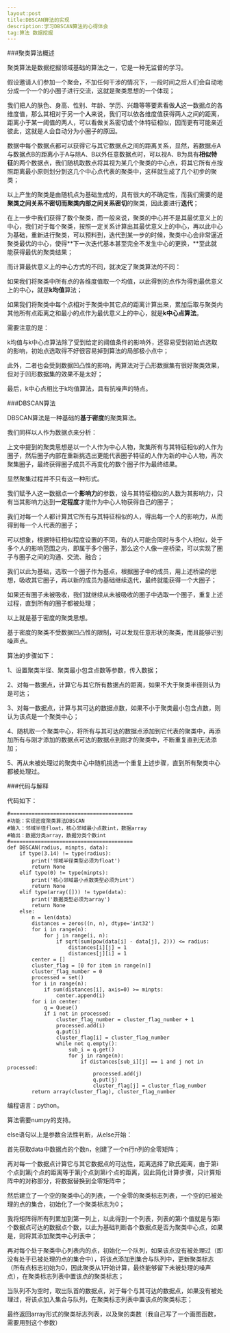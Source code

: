 ```yaml
---
layout:post
title:DBSCAN算法的实现
description:学习DBSCAN算法的心得体会
tag:算法 数据挖掘
---
```


###聚类算法概述

聚类算法是数据挖掘领域基础的算法之一，它是一种无监督的学习。

假设邀请人们参加一个聚会，不加任何干涉的情况下，一段时间之后人们会自动地分成一个一个的小圈子进行交流，这就是聚类思想的一个体现；

我们把人的肤色、身高、性别、年龄、学历、兴趣等等要素看做**人**这一数据点的各维度值，那么其相对于另一个**人**来说，我们可以依各维度值获得两人之间的距离，距离小于某一阈值的两人，可以看做关系密切或个体特征相似，因而更有可能亲近彼此，这就是人会自动分为小圈子的原因。

数据中每个数据点都可以获得它与其它数据点之间的距离关系，显然，若数据点A与数据点B的距离小于A与除A、B以外任意数据点时，可以视A、B为具有**相似特征**的两个数据点，我们随机取数点将其视为某几个聚类的中心点，将其它所有点按照距离最小原则划分到这几个中心点代表的聚类中，这样就生成了几个初步的聚类；

以上产生的聚类是由随机点为基础生成的，具有很大的不确定性，而我们需要的是**聚类之间关系不密切而聚类内部之间关系密切**的聚类，因此要进行**迭代**；

在上一步中我们获得了数个聚类，而一般来说，聚类的中心并不是其最优意义上的中心，我们对于每个聚类，按照一定关系计算出其最优意义上的中心，再以此中心为基础，重新进行聚类，可以预料到，迭代到某一步的时候，聚类中心会非常逼近聚类最优的中心，使得**下一次迭代基本甚至完全不发生中心的更换，**至此就能获得最优的聚类结果；

而计算最优意义上的中心方式的不同，就决定了聚类算法的不同：

如果我们将聚类中所有点的各维度值取一个均值，以此得到的点作为得到最优意义上的中心，就是**k均值**算法；

如果我们将聚类中每个点相对于聚类中其它点的距离计算出来，累加后取与聚类内其他所有点距离之和最小的点作为最优意义上的中心，就是**k中心点算法**。

需要注意的是：

k均值与k中心点算法除了受到给定的阈值条件的影响外，还容易受到初始点选取的影响，初始点选取得不好很容易掉到算法的局部极小点中；

此外，二者也会受到数据凹凸性的影响，两算法对于凸形数据集有很好聚类效果，但对于凹形数据集的效果不是太好；

最后，k中心点相比于k均值算法，具有抗噪声的特点。

###DBSCAN算法

DBSCAN算法是一种基础的**基于密度**的聚类算法。

我们同样以人作为数据点来分析：

上文中提到的聚类思想是以一个人作为中心人物，聚集所有与其特征相似的人作为圈子，然后圈子内部在重新挑选出更能代表圈子特征的人作为新的中心人物，再次聚集圈子，最终获得圈子成员不再变化的数个圈子作为最终结果。

显然聚集过程并不只有这一种形式。

我们赋予人这一数据点一个**影响力**的参数，设与其特征相似的人数为其影响力，只有当其影响力达到**一定程度**才能作为中心人物获得自己的圈子；

我们对每一个人都计算其它所有与其特征相似的人，得出每一个人的影响力，从而得到每一个人代表的圈子；

可以想象，根据特征相似程度设置的不同，有的人可能会同时与多个人相似，处于多个人的影响范围之内，即属于多个圈子，那么这个人像一座桥梁，可以实现了圈子与圈子之间的沟通、交流、融合；

我们以此为基础，选取一个圈子作为基点，根据圈子中的成员，用上述桥梁的思想，吸收其它圈子，再以新的成员为基础继续迭代，最终就能获得一个大圈子；

如果还有圈子未被吸收，我们就继续从未被吸收的圈子中选取一个圈子，重复上述过程，直到所有的圈子都被处理；

以上就是基于密度的聚类思想。

基于密度的聚类不受数据凹凸性的限制，可以发现任意形状的聚类，而且能够识别噪声点。

算法的步骤如下：

1、设置聚类半径、聚类最小包含点数等参数，传入数据；

2、对每一数据点，计算它与其它所有数据点的距离，如果不大于聚类半径则认为是可达；

3、对每一数据点，计算与其可达的数据点数，如果不小于聚类最小包含点数，则认为该点是一个聚类中心；

4、随机取一个聚类中心，将所有与其可达的数据点添加到它代表的聚类中，再添加所有与刚才添加的数据点可达的数据点到刚才的聚类中，不断重复直到无法添加；

5、再从未被处理过的聚类中心中随机挑选一个重复上述步骤，直到所有聚类中心都被处理过。

###代码与解释

代码如下：

	#========================================
	#功能：实现密度聚类算法DBSCAN
	#输入：邻域半径float，核心邻域最小点数int，数据array
	#输出：数据分类array，数据分类个数int
	#========================================
	def DBSCAN(radius, minpts, data):
		if type(3.14) != type(radius):
			print('邻域半径类型必须为float')
			return None
		elif type(0) != type(minpts):
			print('核心邻域最小点数类型必须为int')
			return None
		elif type(array([])) != type(data):
			print('数据类型必须为array')
			return None
		else:
			n = len(data)
			distances = zeros((n, n), dtype='int32')
			for i in range(n):
				for j in range(i, n):
					if sqrt(sum(pow(data[i] - data[j], 2))) <= radius:
						distances[i][j] = 1
						distances[j][i] = 1
			center = []
			cluster_flag = [0 for item in range(n)]
			cluster_flag_number = 0
			processed = set()
			for i in range(n):
				if sum(distances[i], axis=0) >= minpts:
					center.append(i)
			for i in center:
				q = Queue()
				if i not in processed:
					cluster_flag_number = cluster_flag_number + 1
					processed.add(i)
					q.put(i)
					cluster_flag[i] = cluster_flag_number
					while not q.empty():
						sub_i = q.get()
						for j in range(n):
							if distances[sub_i][j] == 1 and j not in processed:
								processed.add(j)
								q.put(j)
								cluster_flag[j] = cluster_flag_number
			return array(cluster_flag), cluster_flag_number

编程语言：python。

算法需要numpy的支持。

else语句以上是参数合法性判断，从else开始：

首先获取data中数据点的个数n，创建了一个n行n列的全零矩阵；

再对每一个数据点计算它与其它数据点的可达性，距离选择了欧氏距离，由于第i个点到第j个点的距离等于第j个点到第i个点的距离，因此简化计算步骤，只计算矩阵中的对称部分，将数据替换到全零矩阵中；

然后建立了一个空的聚类中心的列表，一个全零的聚类标志列表，一个空的已被处理的点的集合，初始化了一个聚类标志为0；

我将矩阵得所有列累加到第一列上，以此得到一个列表，列表的第i个值就是与第i个数据点可达的数据点个数，以此为基础判断各个数据点是否为聚类中心点，如果是，则将其添加聚类中心列表中；

再对每个处于聚类中心列表内的点，初始化一个队列，如果该点没有被处理过（即没有处于已被处理的点的集合中），将该点添加到集合与队列中，更新聚类标志（所有点标志初始为0，因此聚类从1开始计算，最终能够留下未被处理的噪声点），在聚类标志列表中置该点的聚类标志；

当队列不为空时，取出队首的数据点，对于每个与其可达的数据点，如果没有被处理过，将该点加入集合与队列，在聚类标志列表中置该点的聚类标志；

最终返回array形式的聚类标志列表，以及聚的类数（我自己写了一个画图函数，需要用到这个参数）
